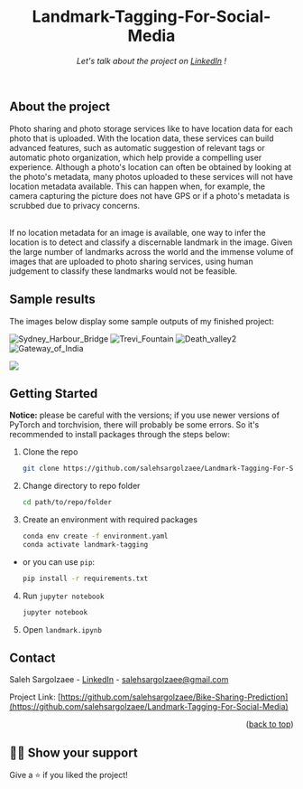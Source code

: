 <h1 align="center">Landmark-Tagging-For-Social-Media</h1>

<p align="center"><i>Let's talk about the project on <a href="https://www.linkedin.com/in/saleh-sargolzaee">LinkedIn</a> !</i></p>
<br>

## About the project
Photo sharing and photo storage services like to have location data for each photo that is uploaded. With the location data, these services can build advanced features, such as automatic suggestion of relevant tags or automatic photo organization, which help provide a compelling user experience. Although a photo's location can often be obtained by looking at the photo's metadata, many photos uploaded to these services will not have location metadata available. This can happen when, for example, the camera capturing the picture does not have GPS or if a photo's metadata is scrubbed due to privacy concerns.

<br/>
If no location metadata for an image is available, one way to infer the location is to detect and classify a discernable landmark in the image. Given the large number of landmarks across the world and the immense volume of images that are uploaded to photo sharing services, using human judgement to classify these landmarks would not be feasible.



## Sample results

 The images below display some sample outputs of my finished project:
 
 ![Sydney_Harbour_Bridge](images/Sydney_Harbour_Bridge.jpeg)
 ![Trevi_Fountain](images/Trevi_Fountain.jpeg)
 ![Death_valley2](images/Death_valley2.jpeg)
 ![Gateway_of_India](images/Gateway_of_India.jpeg)

<img src = "sample-result-plot.png">

## Getting Started

__Notice:__  please be careful with the versions; if you use newer versions of PyTorch and torchvision, there will probably be some errors. So it's recommended to install packages through the steps below:


1. Clone the repo
   ```sh
   git clone https://github.com/salehsargolzaee/Landmark-Tagging-For-Social-Media
   ```
2. Change directory to repo folder
   ```sh
   cd path/to/repo/folder
   ```
3. Create an environment with required packages
   ```sh
   conda env create -f environment.yaml
   conda activate landmark-tagging
   ```
- or you can use `pip`:

   ```sh
   pip install -r requirements.txt
   ```
4. Run `jupyter notebook`
    
   ```sh
   jupyter notebook
   ```
5. Open `landmark.ipynb`


## Contact

Saleh Sargolzaee - [LinkedIn](https://www.linkedin.com/in/saleh-sargolzaee) - salehsargolzaee@gmail.com

Project Link: [https://github.com/salehsargolzaee/Bike-Sharing-Prediction](https://github.com/salehsargolzaee/Landmark-Tagging-For-Social-Media)

<p align="right">(<a href="#top">back to top</a>)</p>

## :man_astronaut: Show your support

Give a ⭐️ if you liked the project!

